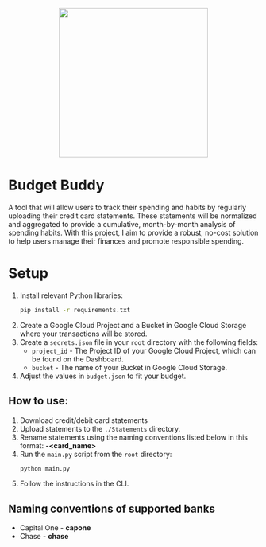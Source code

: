 <p align="center">
  <img src="https://github.com/Saahilp18/Budget-Buddy/assets/40773540/4533dfb4-ee08-42e5-9f85-3f44fd1a5dfc" width="300" height="300">
</p>

# Budget Buddy
A tool that will allow users to track their spending and habits by regularly uploading their credit card statements. These statements will be normalized and aggregated to provide a cumulative, month-by-month analysis of spending habits. With this project, I aim to provide a robust, no-cost solution to help users manage their finances and promote responsible spending.

# Setup
1. Install relevant Python libraries:
   ```bash
   pip install -r requirements.txt
   ```
3. Create a Google Cloud Project and a Bucket in Google Cloud Storage where your transactions will be stored.
4. Create a `secrets.json` file in your `root` directory with the following fields:
   - `project_id` - The Project ID of your Google Cloud Project, which can be found on the Dashboard.
   - `bucket` - The name of your Bucket in Google Cloud Storage.
5. Adjust the values in `budget.json` to fit your budget.

## How to use:
1. Download credit/debit card statements
2. Upload statements to the `./Statements` directory.
3. Rename statements using the naming conventions listed below in this format: **<bank>-<card_name>**
4. Run the `main.py` script from the `root` directory:
   ```bash
   python main.py
   ```
5. Follow the instructions in the CLI.

## Naming conventions of supported banks
- Capital One - **capone**
- Chase - **chase**
